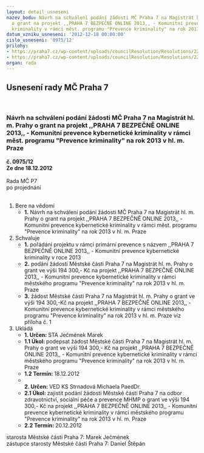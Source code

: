 ```yaml
---
layout: detail_usneseni
nazev_bodu: Návrh na schválení podání žádosti MČ Praha 7 na Magistrát hl. m. Prahy
  o grant na projekt ,,PRAHA 7 BEZPEČNĚ ONLINE 2013,, - Komunitní prevence kybernetické
  kriminality v rámci měst. programu "Prevence kriminality" na rok 2013 v hl. m. Praze
datum_vzniku_usneseni: '2012-12-18 00:00:00'
cislo_usneseni: '0975/12'
prilohy:
- https://praha7.cz/wp-content/uploads/councilResolution/Resolutions/22215/64-12-%c5%be%c3%a1dost_bezpe%c4%8dn%c4%9b_online_2013.docx
- https://praha7.cz/wp-content/uploads/councilResolution/Resolutions/22215/64-12-p%c5%99%c3%adloha_%c4%8d._1_projekt_bezpe%c4%8dn%c4%9b_online_2013.xls
organ: rada
---
```

<div id="ucUsn_pList" class="usn">
	<span><h2>Usnesení rady MČ Praha 7 </h2>
<br></span><div class="standBody">
<span><h3>Návrh na schválení podání žádosti MČ Praha 7 na Magistrát hl. m. Prahy o grant na projekt ,,PRAHA 7 BEZPEČNĚ ONLINE 2013,, - Komunitní prevence kybernetické kriminality v rámci měst. programu "Prevence kriminality" na rok 2013 v hl. m. Praze</h3></span><div class="center">
		<strong>č. 0975/12</strong><br>
	</div>
<div class="center">
		<strong>Ze dne 18.12.2012</strong><br><br>
	</div>Rada MČ P7<br> po projednání<br><br><ol>
<li>Bere na vědomí<ul><li>
<strong>1.</strong> Návrh na schválení podání žádosti MČ Praha 7 na Magistrát hl. m. Prahy o grant na projekt ,,PRAHA 7 BEZPEČNĚ ONLINE 2013,, - Komunitní prevence kybernetické kriminality v rámci měst. programu "Prevence kriminality" na rok 2013 v hl. m. Praze</li></ul>
</li>
<li>Schvaluje<ul>
<li>
<strong>1.</strong> pořádání projektu v rámci primární prevence s názvem ,,PRAHA 7 BEZPEČNĚ ONLINE 2013,, - Komunitní prevence kybernetické kriminality v roce 2013</li>
<li>
<strong>2.</strong> podání žádosti Městské části Praha 7 na Magistrát hl. m. Prahy o grant ve výši 194 300,- Kč na projekt ,,PRAHA 7 BEZPEČNĚ ONLINE 2013,, - Komunitní prevence kybernetické kriminality v rámci městského programu "Prevence kriminality" na rok 2013 v hl. m. Praze</li>
<li>
<strong>3.</strong> žádost Městské části Praha 7 na Magistrát hl. m. Prahy o grant ve výši 194 300,-Kč na projekt ,,PRAHA 7 BEZPEČNĚ ONLINE 2013,, - Komunitní prevence kybernetické kriminality v rámci městského programu "Prevence kriminality" na rok 2013 v hl. m. Praze viz příloha č. 1       </li>
</ul>
</li>
<li>Ukládá<ul>
<li>
<strong>1. Určen: </strong>STA Ječmének Marek</li>
<li>
<strong>1.1 Úkol: </strong>podepsat žádost Městské části Praha 7 na Magistrát hl. m. Prahy o grant ve výši 194 300,-  Kč na projekt  ,,PRAHA 7 BEZPEČNĚ ONLINE 2013,, - Komunitní prevence kybernetické kriminality v rámci městského programu "Prevence kriminality" na rok 2013 v hl. m. Praze</li>
<li>
<strong>1.2 Termín: </strong>18.12.2012</li>
<li>
<strong><br>2. Určen: </strong>VED KS Strnadová Michaela PaedDr.</li>
<li>
<strong>2.1 Úkol: </strong>zajistit podání žádosti Městské části Praha 7 na odbor zdravotnictví, sociální péče a prevence MHMP o grant ve výši 194 300,- Kč na projekt ,,PRAHA 7 BEZPEČNĚ ONLINE 2013,, - Komunitní prevence kybernetické kriminality v rámci městského programu "Prevence kriminality" na rok 2013 v hl. m. Praze</li>
<li>
<strong>2.2 Termín: </strong>20.12.2012</li>
</ul>
</li>
</ol>starosta Městské části Praha 7: Marek Ječmének<br>zástupce starosty Městské části Praha 7: Daniel Štěpán 
</div>
</div>